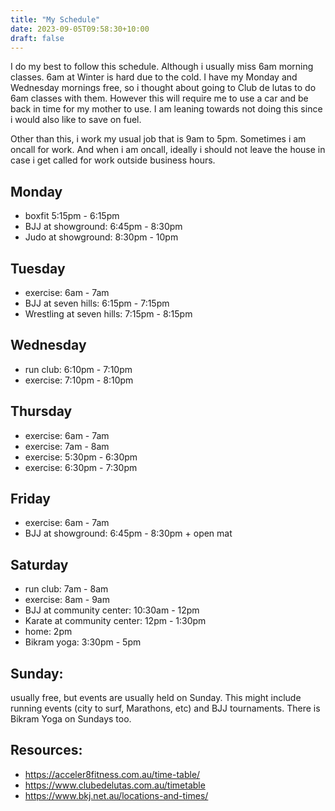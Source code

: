 ```yaml
---
title: "My Schedule"
date: 2023-09-05T09:58:30+10:00
draft: false
---
```


I do my best to follow this schedule. Although i usually miss 6am morning classes. 6am at Winter is hard due to the cold. I have my Monday and Wednesday mornings free, so i thought about going to Club de lutas to do 6am classes with them. However this will require me to use a car and be back in time for my mother to use. I am leaning towards not doing this since i would also like to save on fuel. 

Other than this, i work my usual job that is 9am to 5pm. Sometimes i am oncall for work. And when i am oncall, ideally i should not leave the house in case i get called for work outside business hours. 

## Monday
 - boxfit 5:15pm - 6:15pm
 - BJJ at showground: 6:45pm - 8:30pm
 - Judo at showground: 8:30pm - 10pm

## Tuesday
 - exercise: 6am - 7am
 - BJJ at seven hills: 6:15pm - 7:15pm
 - Wrestling at seven hills: 7:15pm - 8:15pm

## Wednesday
 - run club: 6:10pm - 7:10pm
 - exercise: 7:10pm - 8:10pm

## Thursday
 - exercise: 6am - 7am
 - exercise: 7am - 8am
 - exercise: 5:30pm - 6:30pm
 - exercise: 6:30pm - 7:30pm

## Friday
 - exercise: 6am - 7am
 - BJJ at showground: 6:45pm - 8:30pm + open mat

## Saturday
 - run club: 7am - 8am
 - exercise: 8am - 9am
 - BJJ at community center: 10:30am - 12pm
 - Karate at community center: 12pm - 1:30pm
 - home: 2pm
 - Bikram yoga: 3:30pm - 5pm

## Sunday:
usually free, but events are usually held on Sunday. This might include running events (city to surf, Marathons, etc) and BJJ tournaments. 
There is Bikram Yoga on Sundays too. 

## Resources:
 - https://acceler8fitness.com.au/time-table/
 - https://www.clubedelutas.com.au/timetable
 - https://www.bkj.net.au/locations-and-times/
